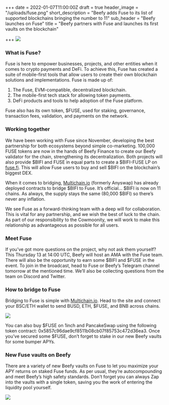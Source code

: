 +++
date = 2022-01-07T11:00:00Z
draft = true
header_image = "/uploads/fuse.png"
short_description = "Beefy adds Fuse to its list of supported blockchains bringing the number to 11"
sub_header = "Beefy launches on Fuse"
title = "Beefy partners with Fuse and launches its first vaults on the blockchain"

+++
![](/uploads/fuse.png)

### What is Fuse?

Fuse is here to empower businesses, projects, and other entities when it comes to crypto payments and DeFi. To achieve this, Fuse has created a suite of mobile-first tools that allow users to create their own blockchain solutions and implementations. Fuse is made up of:

1. The Fuse, EVM-compatible, decentralized blockchain.
2. The mobile-first tech stack for allowing token payments.
3. DeFi products and tools to help adoption of the Fuse platform.

Fuse also has its own token, $FUSE, used for staking, governance, transaction fees, validation, and payments on the network.

### Working together

We have been working with Fuse since November, developing the best partnership for both ecosystems beyond simple co-marketing. 100,000 FUSE tokens are now in the hands of Beefy Finance to create our Beefy validator for the chain, strengthening its decentralization. Both projects will also provide $BIFI and FUSE in equal parts to create a $BIFI-FUSE LP on [fuse.fi](http://fuse.fi). This will allow Fuse users to buy and sell $BIFI on the blockchain’s biggest DEX.

When it comes to bridging, [Multichain.io](http://multichain.io) (formerly Anyswap) has already deployed contracts to bridge $BIFI to Fuse. It’s official… $BIFI is now on 11 chains. As always, the supply stays the same (80,000 $BIFI) so there’s never any inflation.

We see Fuse as a forward-thinking team with a deep will for collaboration. This is vital for any partnership, and we wish the best of luck to the chain. As part of our responsibility to the Cowmoonity, we will work to make this relationship as advantageous as possible for all users.

### Meet Fuse

If you’ve got more questions on the project, why not ask them yourself? This Thursday 13 at 14:00 UTC, Beefy will host an AMA with the Fuse team. There will also be the opportunity to earn some $BIFI and $FUSE in the event. To join in the broadcast, head to Fuse or Beefy’s Telegram channel tomorrow at the mentioned time. We’ll also be collecting questions from the team on Discord and Twitter.

### How to bridge to Fuse

Bridging to Fuse is simple with [Multichain.io](http://multichain.io). Head to the site and connect your BSC/ETH wallet to send BUSD, ETH, $FUSE, and BNB across chains.

![](/uploads/fuse-b.png)

You can also buy $FUSE on 1inch and PancakeSwap using the following token contract: 0x5857c96dae9cf8511b08cb07f85753c472d36ea3. Once you’ve secured some $FUSE, don’t forget to stake in our new Beefy vaults for some bumper APYs.

### New Fuse vaults on Beefy

There are a variety of new Beefy vaults on Fuse to let you maximize your APY returns on staked Fuse funds. As per usual, they’re autocompounding and meet Beefy’s high safety standards. Don’t forget you can always Zap into the vaults with a single token, saving you the work of entering the liquidity pool yourself.

![](/uploads/a1.png)